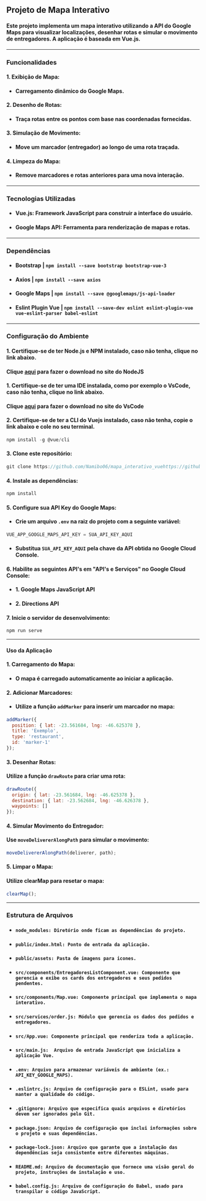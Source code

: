 ## Projeto de Mapa Interativo

#### Este projeto implementa um mapa interativo utilizando a API do Google Maps para visualizar localizações, desenhar rotas e simular o movimento de entregadores. A aplicação é baseada em Vue.js.

----------------------------------

### Funcionalidades

#### 1. Exibição de Mapa:
- #### Carregamento dinâmico do Google Maps.

#### 2. Desenho de Rotas:
- #### Traça rotas entre os pontos com base nas coordenadas fornecidas.

#### 3. Simulação de Movimento:
- #### Move um marcador (entregador) ao longo de uma rota traçada.

#### 4. Limpeza do Mapa:
- #### Remove marcadores e rotas anteriores para uma nova interação.

------------------------------

### Tecnologias Utilizadas

- #### Vue.js: Framework JavaScript para construir a interface do usuário.

- #### Google Maps API: Ferramenta para renderização de mapas e rotas.

-------------------------------

### Dependências

- #### Bootstrap | ``npm install --save bootstrap bootstrap-vue-3``
- #### Axios | ``npm install --save axios``
- #### Google Maps | ``npm install --save @googlemaps/js-api-loader``
- #### Eslint Plugin Vue | ``npm install --save-dev eslint eslint-plugin-vue vue-eslint-parser babel-eslint ``

-------------------------------

### Configuração do Ambiente

#### 1. Certifique-se de ter Node.js e NPM instalado, caso não tenha, clique no link abaixo.
#### Clique [aqui](https://nodejs.org/en/download/prebuilt-installer/current) para fazer o download no site do NodeJS

#### 1. Certifique-se de ter uma IDE instalada, como por exemplo o VsCode, caso não tenha, clique no link abaixo.
#### Clique [aqui](https://code.visualstudio.com/Download) para fazer o download no site do VsCode

#### 2. Certifique-se de ter a CLI do Vuejs instalado, caso não tenha, copie o link abaixo e cole no seu terminal.
```javascript
npm install -g @vue/cli
```

#### 3. Clone este repositório:
```javascript
git clone https://github.com/Namibo06/mapa_interativo_vuehttps://github.com/Namibo06/mapa_interativo_vue
```

#### 4. Instale as dependências:
```javascript
npm install
```

#### 5. Configure sua API Key do Google Maps:
- #### Crie um arquivo ``.env`` na raiz do projeto com a seguinte variável:
```javascript
VUE_APP_GOOGLE_MAPS_API_KEY = SUA_API_KEY_AQUI
```
- #### Substitua ``SUA_API_KEY_AQUI`` pela chave da API obtida no Google Cloud Console.

#### 6. Habilite as seguintes API's em "API's e Serviços" no Google Cloud Console:
- #### 1. Google Maps JavaScript API
- #### 2. Directions API

#### 7. Inicie o servidor de desenvolvimento:
```javascript
npm run serve
```

--------------------------

#### Uso da Aplicação
#### 1. Carregamento do Mapa:
- #### O mapa é carregado automaticamente ao iniciar a aplicação.

#### 2. Adicionar Marcadores:
- #### Utilize a função ``addMarker`` para inserir um marcador no mapa:
```javascript
addMarker({
  position: { lat: -23.561684, lng: -46.625378 },
  title: 'Exemplo',
  type: 'restaurant',
  id: 'marker-1'
});
```

#### 3. Desenhar Rotas:
#### Utilize a função ``drawRoute`` para criar uma rota:
```javascript
drawRoute({
  origin: { lat: -23.561684, lng: -46.625378 },
  destination: { lat: -23.562684, lng: -46.626378 },
  waypoints: []
});
```

#### 4. Simular Movimento do Entregador:
#### Use ``moveDelivererAlongPath`` para simular o movimento:
```javascript
moveDelivererAlongPath(deliverer, path);
```

#### 5. Limpar o Mapa:
#### Utilize clearMap para resetar o mapa:
```javascript
clearMap();
```

-------------------------

### Estrutura de Arquivos
- #### ``node_modules: Diretório onde ficam as dependências do projeto.``

- #### ``public/index.html: Ponto de entrada da aplicação.``

- #### ``public/assets: Pasta de imagens para icones.``

- #### ``src/components/EntregadoresListComponent.vue: Componente que gerencia e exibe os cards dos entregadores e seus pedidos pendentes.``

- #### ``src/components/Map.vue: Componente principal que implementa o mapa interativo.``

- #### ``src/services/order.js: Módulo que gerencia os dados dos pedidos e entregadores.``

- #### ``src/App.vue: Componente principal que renderiza toda a aplicação.``

- #### ``src/main.js:  Arquivo de entrada JavaScript que inicializa a aplicação Vue.``

- #### ``.env: Arquivo para armazenar variáveis de ambiente (ex.: API_KEY_GOOGLE_MAPS).``

- #### ``.eslintrc.js: Arquivo de configuração para o ESLint, usado para manter a qualidade do código.``

- #### ``.gitignore: Arquivo que especifica quais arquivos e diretórios devem ser ignorados pelo Git.``

- #### ``package.json: Arquivo de configuração que inclui informações sobre o projeto e suas dependências.``

- #### ``package-lock.json: Arquivo que garante que a instalação das dependências seja consistente entre diferentes máquinas.``

- #### ``README.md: Arquivo de documentação que fornece uma visão geral do projeto, instruções de instalação e uso.``

- #### ``babel.config.js: Arquivo de configuração do Babel, usado para transpilar o código JavaScript.``
